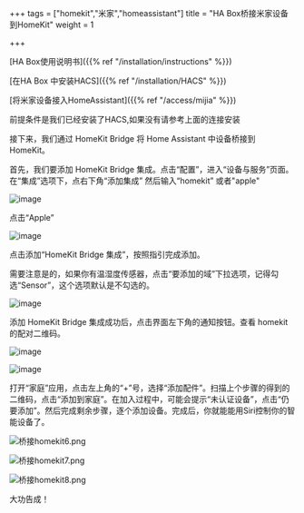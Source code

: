 +++
tags = ["homekit","米家","homeassistant"]
title = "HA Box桥接米家设备到HomeKit"
weight = 1

+++

[HA Box使用说明书]({{% ref "/installation/instructions" %}})

[在HA Box 中安装HACS]({{% ref "/installation/HACS" %}})

[将米家设备接入HomeAssistant]({{% ref "/access/mijia" %}})

前提条件是我们已经安装了HACS,如果没有请参考上面的连接安装

接下来，我们通过 HomeKit Bridge 将 Home Assistant 中设备桥接到 HomeKit。

首先，我们要添加 HomeKit Bridge 集成。点击“配置”，进入“设备与服务”页面。在“集成”选项下，点右下角“添加集成”
然后输入“homekit” 或者"apple"



![image](https://pic.456766.xyz/typora/2405b767378b89b3a841ce13334d05cfc9061cf4.jpeg)





点击“Apple”



![image](https://pic.456766.xyz/typora/a0787982f4a5381754deb552770fda923788b729.jpeg)





点击添加“HomeKit Bridge 集成”，按照指引完成添加。

需要注意是的，如果你有温湿度传感器，点击“要添加的域”下拉选项，记得勾选“Sensor”，这个选项默认是不勾选的。

![image](https://pic.456766.xyz/typora/b7f3383a80e1a1f04f3b092af7b8d0054d1eaa2a.jpeg)





添加 HomeKit Bridge 集成成功后，点击界面左下角的通知按钮。查看 homekit 的配对二维码。



![image](https://pic.456766.xyz/typora/b08589161582a58e794c2cb626c3ec44e2299ce0.jpeg)







![image](https://pic.456766.xyz/typora/3718c6668fa3b68c066162da84fe46579fd3c855.jpeg)





打开“家庭”应用，点击左上角的“+”号，选择“添加配件”。扫描上个步骤的得到的二维码，点击“添加到家庭”。在加入过程中，可能会提示“未认证设备”，点击“仍要添加”。然后完成剩余步骤，逐个添加设备。完成后，你就能能用Siri控制你的智能设备了。

![桥接homekit6.png](https://pic.456766.xyz/typora/46651d4a69934aadba8c46c32b8d84a2ac6ce8ce.jpeg)







![桥接homekit7.png](https://pic.456766.xyz/typora/d9897e682d94ac340ab1a1aff6821f0dd09b2144.jpeg)







![桥接homekit8.png](https://pic.456766.xyz/typora/a07d8ff1e7af35d33193fdba56efa787ba360d89.jpeg)





大功告成！

